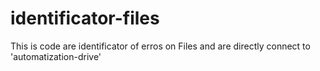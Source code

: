 # identificator-files
This is code are identificator of erros on Files and are directly connect to 'automatization-drive'
